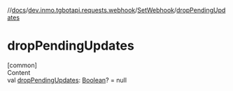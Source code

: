 //[docs](../../../index.md)/[dev.inmo.tgbotapi.requests.webhook](../index.md)/[SetWebhook](index.md)/[dropPendingUpdates](drop-pending-updates.md)



# dropPendingUpdates  
[common]  
Content  
val [dropPendingUpdates](drop-pending-updates.md): [Boolean](https://kotlinlang.org/api/latest/jvm/stdlib/kotlin/-boolean/index.html)? = null  



